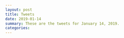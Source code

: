 ```yaml
---
layout: post
title: Tweets
date: 2019-01-14
summary: These are the tweets for January 14, 2019.
categories:
---
```


